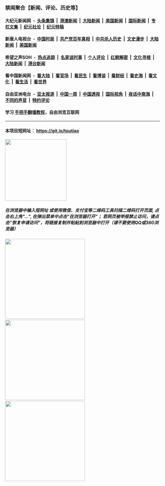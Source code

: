 ### 禁闻聚合【新闻、评论、历史等】

#### 大纪元新闻网 &nbsp;-&nbsp; [头条集锦](indexes/E头条集锦.md?t=02250501) &nbsp;|&nbsp; [港澳新闻](indexes/E港澳新闻.md?t=02250501)  &nbsp;|&nbsp; [大陆新闻](indexes/E大陆新闻.md?t=02250501) &nbsp;|&nbsp; [美国新闻](indexes/E美国新闻.md?t=02250501) &nbsp;|&nbsp; [国际新闻](indexes/E国际新闻.md?t=02250501) &nbsp;|&nbsp; [专栏文集](indexes/E专栏文集.md?t=02250501) &nbsp;|&nbsp; [纪元社论](indexes/E纪元社论.md?t=02250501) &nbsp;|&nbsp; [纪元特稿](indexes/E纪元特稿.md?t=02250501) 

#### 新唐人电视台 &nbsp;-&nbsp; [中国时局](indexes/N中国时局.md?t=02250501) &nbsp;|&nbsp; [共产党百年真相](indexes/N共产党百年真相.md?t=02250501) &nbsp;|&nbsp; [中共杀人历史](indexes/N中共杀人历史.md?t=02250501) &nbsp;|&nbsp; [文史漫步](indexes/N文史漫步.md?t=02250501) &nbsp;|&nbsp; [大陆新闻](indexes/N大陆新闻.md?t=02250501) &nbsp;|&nbsp; [美国新闻](indexes/N美国新闻.md?t=02250501)

#### 希望之声SOH &nbsp;-&nbsp; [热点追踪](indexes/H热点追踪.md?t=02250501) &nbsp;|&nbsp; [名家谈时事](indexes/H名家谈时事.md?t=02250501) &nbsp;|&nbsp; [个人评论](indexes/H个人评论.md?t=02250501)  &nbsp;|&nbsp; [红朝解密](indexes/H红朝解密.md?t=02250501) &nbsp;|&nbsp; [文化寻根](indexes/H文化寻根.md?t=02250501) &nbsp;|&nbsp; [大陆新闻](indexes/H大陆新闻.md?t=02250501) &nbsp;|&nbsp; [港台新闻](indexes/H港台新闻.md?t=02250501)

#### 看中国新闻网 &nbsp;-&nbsp; [看大陆](indexes/S看大陆.md?t=02250501) &nbsp;|&nbsp; [看官场](indexes/S看官场.md?t=02250501) &nbsp;|&nbsp; [看民生](indexes/S看民生.md?t=02250501)  &nbsp;|&nbsp; [看博谈](indexes/S看博谈.md?t=02250501) &nbsp;|&nbsp; [看财经](indexes/S看财经.md?t=02250501) &nbsp;|&nbsp; [看史海](indexes/S看史海.md?t=02250501) &nbsp;|&nbsp; [看文化](indexes/S看文化.md?t=02250501) &nbsp;|&nbsp; [看生活](indexes/S看生活.md?t=02250501) &nbsp;|&nbsp; [看世界](indexes/S看世界.md?t=02250501)

#### 自由亚洲电台 &nbsp;-&nbsp; [亚太报道](indexes/R亚太报道.md?t=02250501) &nbsp;|&nbsp; [中国一周](indexes/R中国一周.md?t=02250501) &nbsp;|&nbsp; [中国透视](indexes/R中国透视.md?t=02250501)  &nbsp;|&nbsp; [国际视角](indexes/R国际视角.md?t=02250501) &nbsp;|&nbsp; [夜话中南海](indexes/R夜话中南海.md?t=02250501) &nbsp;|&nbsp; [不同的声音](indexes/R不同的声音.md?t=02250501) &nbsp;|&nbsp; [特约评论](indexes/R特约评论.md?t=02250501)

#### 学习 [手把手翻墙教程](https://github.com/gfw-breaker/guides/wiki)，自由浏览互联网

----

#### 本项目短网址： https://git.io/toutiao
<img src="https://raw.githubusercontent.com/gfw-breaker/banned-news/master/scripts/img/qr.png" width="200px"/>  

##### 在浏览器中输入短网址 或使用微信、支付宝等二维码工具扫描二维码打开页面, 点击右上角"...", 在弹出菜单中点击“在浏览器打开”； 若网页被举报禁止访问，请点击“恢复申请访问”，将链接复制并粘贴到浏览器中打开（请不要使用QQ或360浏览器）

<img src="https://raw.githubusercontent.com/gfw-breaker/banned-news/master/scripts/img/1.png" width="260px"/> &nbsp; <img src="https://raw.githubusercontent.com/gfw-breaker/banned-news/master/scripts/img/2.png" width="260px"/> &nbsp; <img src="https://raw.githubusercontent.com/gfw-breaker/banned-news/master/scripts/img/3.png" width="260px"/>
